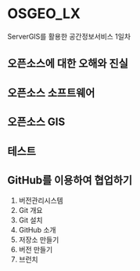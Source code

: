 # OSGEO_LX
ServerGIS를 활용한 공간정보서비스 1일차

## 오픈소스에 대한 오해와 진실

## 오픈소스 소프트웨어

## 오픈소스 GIS

## 테스트

## GitHub를 이용하여 협업하기
1. 버전관리시스템
2. Git 개요
3. Git 설치
4. GitHub 소개
5. 저장소 만들기
6. 버전 만들기
7. 브런치